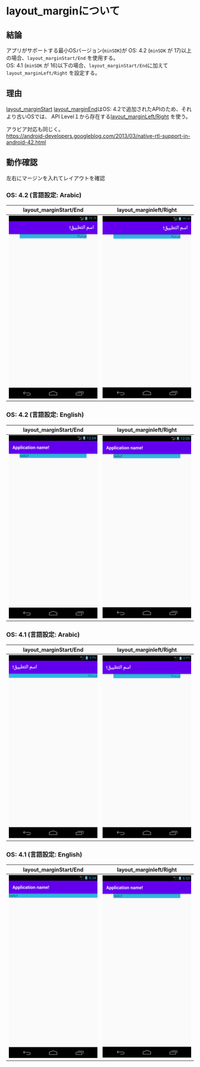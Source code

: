 # layout_marginについて

## 結論

アプリがサポートする最小OSバージョン(`minSDK`)が
OS: 4.2 (`minSDK` が 17)以上の場合、`layout_marginStart/End` を使用する。<br>
OS: 4.1 (`minSDK` が 16)以下の場合、`layout_marginStart/End`に加えて`layout_marginLeft/Right`  を設定する。<br>

## 理由
[layout_marginStart](https://developer.android.com/reference/android/view/ViewGroup.MarginLayoutParams#setMarginStart(int)
)  [layout_marginEnd](https://developer.android.com/reference/android/view/ViewGroup.MarginLayoutParams#setMarginEnd(int))はOS: 4.2で追加されたAPIのため、それより古いOSでは、 API Level１から存在する[layout_marginLeft/Right](https://developer.android.com/reference/android/view/ViewGroup.MarginLayoutParams#setMargins(int,%20int,%20int,%20int)) を使う。

アラビア対応も同じく。<br>
https://android-developers.googleblog.com/2013/03/native-rtl-support-in-android-42.html


## 動作確認
左右にマージンを入れてレイアウトを確認

### OS: 4.2 (言語設定: Arabic)

| layout_marginStart/End | layout_marginleft/Right |
| --- | --- |
| <img src="capture/3.png" width=320> | <img src="capture/4.png" width=320> |

### OS: 4.2 (言語設定: English)

| layout_marginStart/End | layout_marginleft/Right |
| --- | --- |
| <img src="capture/1.png" width=320> | <img src="capture/2.png" width=320> |


### OS: 4.1 (言語設定: Arabic)

| layout_marginStart/End | layout_marginleft/Right |
| --- | --- |
| <img src="capture/7.png" width=320> | <img src="capture/8.png" width=320> |

### OS: 4.1 (言語設定: English)

| layout_marginStart/End | layout_marginleft/Right |
| --- | --- |
| <img src="capture/5.png" width=320> | <img src="capture/6.png" width=320> |
